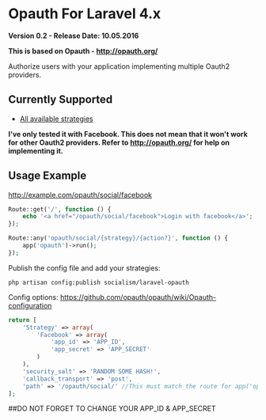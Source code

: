 # Opauth For Laravel 4.x
__Version 0.2 - Release Date: 10.05.2016__

**This is based on Opauth - http://opauth.org/**

Authorize users with your application implementing multiple Oauth2 providers.

## Currently Supported

- [All available strategies](https://github.com/opauth/opauth/wiki/List-of-strategies)

**I've only tested it with Facebook. This does not mean that it won't work for other Oauth2 providers. Refer to http://opauth.org/ for help on implementing it.**

## Usage Example

http://example.com/opauth/social/facebook

```php
Route::get('/', function () {
    echo '<a href="/opauth/social/facebook">Login with facebook</a>';
});

Route::any('opauth/social/{strategy}/{action?}', function () {
    app('opauth')->run();
});
```

Publish the config file and add your strategies:

`php artisan config:publish socialism/laravel-opauth` 

Config options:
https://github.com/opauth/opauth/wiki/Opauth-configuration

```php
return [
    'Strategy' => array(
        'Facebook' => array(
            'app_id' => 'APP_ID',
            'app_secret' => 'APP_SECRET'
        )
    ),
    'security_salt' => 'RANDOM SOME HASH!',
    'callback_transport' => 'post',
    'path' => '/opauth/social/' //This must match the route for app('opauth')->run();
];
```
 
##DO NOT FORGET TO CHANGE YOUR APP_ID & APP_SECRET
